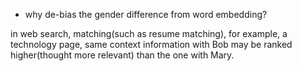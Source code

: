- why de-bias the gender difference from word embedding?

in web search, matching(such as resume matching), for example, a technology page, same context information with Bob may be ranked higher(thought more relevant) than the one with Mary. 